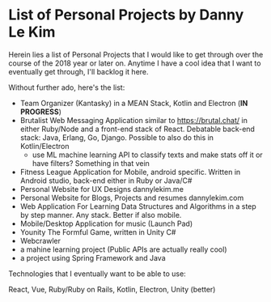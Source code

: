 # List of Personal Projects by Danny Le Kim

Herein lies a list of Personal Projects that I would like to get through over the course of the 2018 year or later on. Anytime I have a cool idea that I want to eventually get through, I'll backlog it here. 

Without further ado, here's the list: 

- Team Organizer (Kantasky) in a MEAN Stack, Kotlin and Electron (**IN PROGRESS**) 
- Brutalist Web Messaging Application similar to https://brutal.chat/ in either Ruby/Node and a front-end stack of React. Debatable back-end stack: Java, Erlang, Go, Django. Possible to also do this in Kotlin/Electron  
  - use ML machine learning API to classify texts and make stats off it or have filters? Something in that vein 
- Fitness League Application for Mobile, android specific. Written in Android studio, back-end either in Ruby or Java/C# 
- Personal Website for UX Designs dannylekim.me
- Personal Website for Blogs, Projects and resumes dannylekim.com
- Web Application For Learning Data Structures and Algorithms in a step by step manner. Any stack. Better if also mobile. 
- Mobile/Desktop Application for music (Launch Pad) 
- Younity The Formful Game, written in Unity C# 
- Webcrawler 
- a mahine learning project (Public APIs are actually really cool) 
- a project using Spring Framework and Java

Technologies that I eventually want to be able to use: 

React, Vue, Ruby/Ruby on Rails, Kotlin, Electron, Unity (better)

